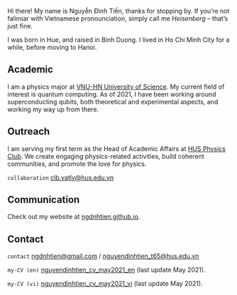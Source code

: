 Hi there! My name is Nguyễn Đình Tiến, thanks for stopping by. If you’re not falimiar with Vietnamese pronounciation, simply call me *Heisenberg* – that’s just fine. 

I was born in Hue, and raised in Binh Duong. I lived in Ho Chi Minh City for a while, before moving to Hanoi.

## Academic

I am a physics major at [VNU-HN University of Science](https://en.wikipedia.org/wiki/VNU_University_of_Science). My current field of interest is quantum computing. As of 2021, I have been working around superconducting qubits, both theoretical and experimental aspects, and working my way up from there.

## Outreach

I am serving my first term as the Head of Academic Affairs at [HUS Physics Club](https://husphysicsclub.org). We create engaging physics-related activities, build coherent communities, and promote the love for physics.

`collaboration` clb.vatly@hus.edu.vn

## Communication

Check out my website at [ngdnhtien.github.io](https://ngdnhtien.github.io).

## Contact

`contact` ngdnhtien@gmail.com / nguyendinhtien_t65@hus.edu.vn

`my-CV (en)` [nguyendinhtien_cv_may2021_en](https://ngdnhtien.github.io/pdf/nguyendinhtien-cv-sep2021-en.pdf) (last update May 2021).

`my-CV (vi)` [nguyendinhtien_cv_may2021_vi](https://ngdnhtien.github.io/pdf/nguyendinhtien-cv-sep2021-vi.pdf) (last update May 2021).
